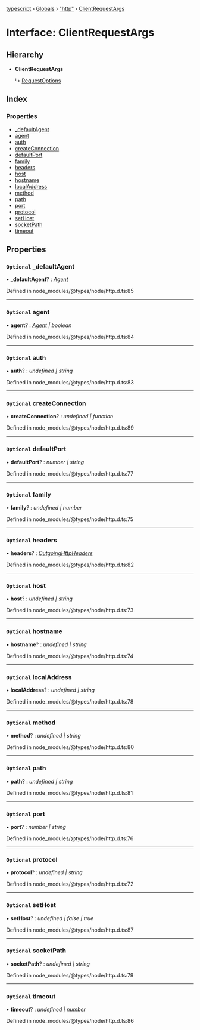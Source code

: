 [typescript](../README.md) › [Globals](../globals.md) › ["http"](../modules/_http_.md) › [ClientRequestArgs](_http_.clientrequestargs.md)

# Interface: ClientRequestArgs

## Hierarchy

* **ClientRequestArgs**

  ↳ [RequestOptions](_http_.requestoptions.md)

## Index

### Properties

* [_defaultAgent](_http_.clientrequestargs.md#optional-_defaultagent)
* [agent](_http_.clientrequestargs.md#optional-agent)
* [auth](_http_.clientrequestargs.md#optional-auth)
* [createConnection](_http_.clientrequestargs.md#optional-createconnection)
* [defaultPort](_http_.clientrequestargs.md#optional-defaultport)
* [family](_http_.clientrequestargs.md#optional-family)
* [headers](_http_.clientrequestargs.md#optional-headers)
* [host](_http_.clientrequestargs.md#optional-host)
* [hostname](_http_.clientrequestargs.md#optional-hostname)
* [localAddress](_http_.clientrequestargs.md#optional-localaddress)
* [method](_http_.clientrequestargs.md#optional-method)
* [path](_http_.clientrequestargs.md#optional-path)
* [port](_http_.clientrequestargs.md#optional-port)
* [protocol](_http_.clientrequestargs.md#optional-protocol)
* [setHost](_http_.clientrequestargs.md#optional-sethost)
* [socketPath](_http_.clientrequestargs.md#optional-socketpath)
* [timeout](_http_.clientrequestargs.md#optional-timeout)

## Properties

### `Optional` _defaultAgent

• **_defaultAgent**? : *[Agent](../classes/_http_.agent.md)*

Defined in node_modules/@types/node/http.d.ts:85

___

### `Optional` agent

• **agent**? : *[Agent](../classes/_http_.agent.md) | boolean*

Defined in node_modules/@types/node/http.d.ts:84

___

### `Optional` auth

• **auth**? : *undefined | string*

Defined in node_modules/@types/node/http.d.ts:83

___

### `Optional` createConnection

• **createConnection**? : *undefined | function*

Defined in node_modules/@types/node/http.d.ts:89

___

### `Optional` defaultPort

• **defaultPort**? : *number | string*

Defined in node_modules/@types/node/http.d.ts:77

___

### `Optional` family

• **family**? : *undefined | number*

Defined in node_modules/@types/node/http.d.ts:75

___

### `Optional` headers

• **headers**? : *[OutgoingHttpHeaders](_http_.outgoinghttpheaders.md)*

Defined in node_modules/@types/node/http.d.ts:82

___

### `Optional` host

• **host**? : *undefined | string*

Defined in node_modules/@types/node/http.d.ts:73

___

### `Optional` hostname

• **hostname**? : *undefined | string*

Defined in node_modules/@types/node/http.d.ts:74

___

### `Optional` localAddress

• **localAddress**? : *undefined | string*

Defined in node_modules/@types/node/http.d.ts:78

___

### `Optional` method

• **method**? : *undefined | string*

Defined in node_modules/@types/node/http.d.ts:80

___

### `Optional` path

• **path**? : *undefined | string*

Defined in node_modules/@types/node/http.d.ts:81

___

### `Optional` port

• **port**? : *number | string*

Defined in node_modules/@types/node/http.d.ts:76

___

### `Optional` protocol

• **protocol**? : *undefined | string*

Defined in node_modules/@types/node/http.d.ts:72

___

### `Optional` setHost

• **setHost**? : *undefined | false | true*

Defined in node_modules/@types/node/http.d.ts:87

___

### `Optional` socketPath

• **socketPath**? : *undefined | string*

Defined in node_modules/@types/node/http.d.ts:79

___

### `Optional` timeout

• **timeout**? : *undefined | number*

Defined in node_modules/@types/node/http.d.ts:86
